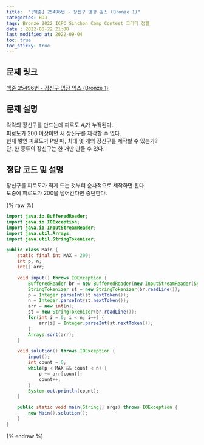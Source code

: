 ```yaml
---
title:  "[백준] 25496번 - 장신구 명장 임스 (Bronze 1)"
categories: BOJ
tags: Bronze 2022_ICPC_Sinchon_Camp_Contest 그리디 정렬
date : 2022-08-22 21:08
last_modified_at: 2022-09-04
toc: true
toc_sticky: true
---
```


## 문제 링크

[백준 25496번 - 장신구 명장 임스 (Bronze 1)](https://www.acmicpc.net/problem/25496)

## 문제 설명

각각의 장신구를 만드는데 피로도 $A_i$가 누적된다.  
피로도가 200 이상이면 새 장신구를 제작할 수 없다.  
현재 쌓인 피로도가 P일 때, 최대 몇 개의 장신구를 제작할 수 있는가?  
단, 한 종류의 장신구는 한 개만 만들 수 있다.

## 정답 코드 및 설명

장신구를 피로도가 적게 드는 것부터 순차적으로 제작하면 된다.  
도중에 피로도가 200을 넘어간다면 중단한다.

{% raw %}

```java
import java.io.BufferedReader;
import java.io.IOException;
import java.io.InputStreamReader;
import java.util.Arrays;
import java.util.StringTokenizer;

public class Main {
    static final int MAX = 200;
    int p, n;
    int[] arr;

    void input() throws IOException {
        BufferedReader br = new BufferedReader(new InputStreamReader(System.in));
        StringTokenizer st = new StringTokenizer(br.readLine());
        p = Integer.parseInt(st.nextToken());
        n = Integer.parseInt(st.nextToken());
        arr = new int[n];
        st = new StringTokenizer(br.readLine());
        for(int i = 0; i < n; i++) {
            arr[i] = Integer.parseInt(st.nextToken());
        }
        Arrays.sort(arr);
    }

    void solution() throws IOException {
        input();
        int count = 0;
        while(p < MAX && count < n) {
            p += arr[count];
            count++;
        }
        System.out.println(count);
    }

    public static void main(String[] args) throws IOException {
        new Main().solution();
    }
}
```

{% endraw %}
